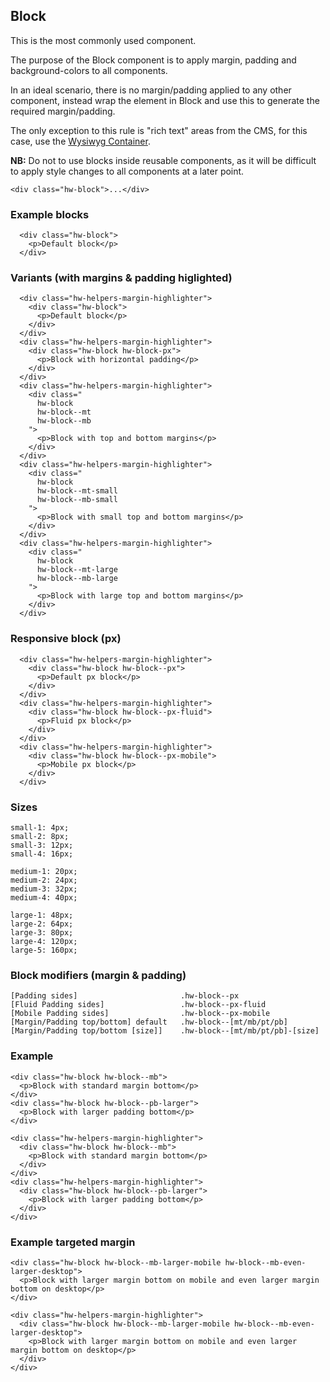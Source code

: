 ## Block

This is the most commonly used component.

The purpose of the Block component is to apply margin, padding and background-colors to all components.

In an ideal scenario, there is no margin/padding applied to any other component, instead wrap the element in Block and use this to generate the required margin/padding.

The only exception to this rule is "rich text" areas from the CMS, for this case, use the [Wysiwyg Container](/Wysiwyg).

**NB:** Do not to use blocks inside reusable components, as it will be difficult to apply style changes to all components at a later point.

```code
<div class="hw-block">...</div>
```

### Example blocks

```html|span-4,plain,light
  <div class="hw-block">
    <p>Default block</p>
  </div>
```

### Variants (with margins & padding higlighted)

```html|span-4,plain,light,no-source
  <div class="hw-helpers-margin-highlighter">
    <div class="hw-block">
      <p>Default block</p>
    </div>
  </div>
  <div class="hw-helpers-margin-highlighter">
    <div class="hw-block hw-block-px">
      <p>Block with horizontal padding</p>
    </div>
  </div>
  <div class="hw-helpers-margin-highlighter">
    <div class="
      hw-block
      hw-block--mt
      hw-block--mb
    ">
      <p>Block with top and bottom margins</p>
    </div>
  </div>
  <div class="hw-helpers-margin-highlighter">
    <div class="
      hw-block
      hw-block--mt-small
      hw-block--mb-small
    ">
      <p>Block with small top and bottom margins</p>
    </div>
  </div>
  <div class="hw-helpers-margin-highlighter">
    <div class="
      hw-block
      hw-block--mt-large
      hw-block--mb-large
    ">
      <p>Block with large top and bottom margins</p>
    </div>
  </div>
```

### Responsive block (px)

```html|span-6,responsive
  <div class="hw-helpers-margin-highlighter">
    <div class="hw-block hw-block--px">
      <p>Default px block</p>
    </div>
  </div>
  <div class="hw-helpers-margin-highlighter">
    <div class="hw-block hw-block--px-fluid">
      <p>Fluid px block</p>
    </div>
  </div>
  <div class="hw-helpers-margin-highlighter">
    <div class="hw-block hw-block--px-mobile">
      <p>Mobile px block</p>
    </div>
  </div>
```

### Sizes

```code
small-1: 4px;
small-2: 8px;
small-3: 12px;
small-4: 16px;

medium-1: 20px;
medium-2: 24px;
medium-3: 32px;
medium-4: 40px;

large-1: 48px;
large-2: 64px;
large-3: 80px;
large-4: 120px;
large-5: 160px;
```


### Block modifiers (margin & padding)

```code
[Padding sides]                       .hw-block--px
[Fluid Padding sides]                 .hw-block--px-fluid
[Mobile Padding sides]                .hw-block--px-mobile
[Margin/Padding top/bottom] default   .hw-block--[mt/mb/pt/pb]
[Margin/Padding top/bottom [size]]    .hw-block--[mt/mb/pt/pb]-[size]
```

### Example
```code
<div class="hw-block hw-block--mb">
  <p>Block with standard margin bottom</p>
</div>
<div class="hw-block hw-block--pb-larger">
  <p>Block with larger padding bottom</p>
</div>
```
```html|span-3,no-source
<div class="hw-helpers-margin-highlighter">
  <div class="hw-block hw-block--mb">
    <p>Block with standard margin bottom</p>
  </div>
</div>
<div class="hw-helpers-margin-highlighter">
  <div class="hw-block hw-block--pb-larger">
    <p>Block with larger padding bottom</p>
  </div>
</div>
```


### Example targeted margin
```code
<div class="hw-block hw-block--mb-larger-mobile hw-block--mb-even-larger-desktop">
  <p>Block with larger margin bottom on mobile and even larger margin bottom on desktop</p>
</div>
```

```html|no-source,responsive
<div class="hw-helpers-margin-highlighter">
  <div class="hw-block hw-block--mb-larger-mobile hw-block--mb-even-larger-desktop">
    <p>Block with larger margin bottom on mobile and even larger margin bottom on desktop</p>
  </div>
</div>
```


